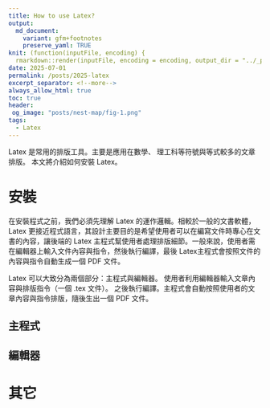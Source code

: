 ```yaml
---
title: How to use Latex?
output:
  md_document:
    variant: gfm+footnotes
    preserve_yaml: TRUE
knit: (function(inputFile, encoding) {
  rmarkdown::render(inputFile, encoding = encoding, output_dir = "../_posts") })
date: 2025-07-01
permalink: /posts/2025-latex
excerpt_separator: <!--more-->
always_allow_html: true
toc: true
header:
 og_image: "posts/nest-map/fig-1.png"
tags:
  - Latex
---
```


Latex 是常用的排版工具。主要是應用在數學、
理工科等符號與等式較多的文章排版。
本文將介紹如何安裝 Latex。

<!--more-->

# 安裝

在安裝程式之前，我們必須先理解 Latex 的運作邏輯。相較於一般的文書軟體，Latex 更接近程式語言，其設計主要目的是希望使用者可以在編寫文件時專心在文書的內容，讓後端的 Latex 主程式幫使用者處理排版細節。一般來說，使用者需在編輯器上輸入文件內容與指令，然後執行編譯，最後 Latex主程式會按照文件的內容與指令自動生成一個 PDF 文件。

Latex 可以大致分為兩個部分：主程式與編輯器。
使用者利用編輯器輸入文章內容與排版指令（一個 .tex 文件）。
之後執行編譯。主程式會自動按照使用者的文章內容與指令排版，隨後生出一個 PDF 文件。

## 主程式

## 編輯器

# 其它
